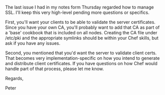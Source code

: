 The last issue I had in my notes form Thursday regarded how to manage SSL. I'll keep this very high-level pending more questions or specifics.


First, you'll want your clients to be able to validate the server certificates. Since you have your own CA, you'll probably want to add that CA as part of a 'base' cookbook that is included on all nodes. Creating the CA file under /etc/pki and the appropriate symlinks should be within your Chef skills, but ask if you have any issues.

Second, you mentioned that you'd want the server to validate client certs. That becomes very implementation-specific on how you intend to generate and distribute client certificates. If you have questions on how Chef would handle part of that process, please let me know.

Regards,

Peter
